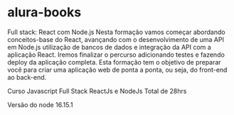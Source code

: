 # alura-books

Full stack: React com Node.js
Nesta formação vamos começar abordando conceitos-base do React, avançando com o desenvolvimento de uma API em Node.js utilização de bancos de dados e integração da API com a aplicação React. Iremos finalizar o percurso adicionando testes e fazendo deploy da aplicação completa. Esta formação tem o objetivo de preparar você para criar uma aplicação web de ponta a ponta, ou seja, do front-end ao back-end.


Curso Javascript Full Stack ReactJs e NodeJs
Total de 28hrs

Versão do node 16.15.1
